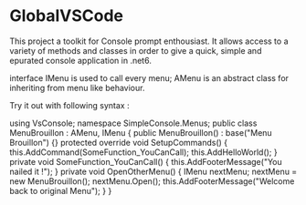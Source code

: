 # GlobalVSCode

This project a toolkit for Console prompt enthousiast.
It allows access to a variety of methods and classes in order to give a quick, simple and epurated console application in .net6.

interface IMenu is used to call every menu;
AMenu is an abstract class for inheriting from menu like behaviour.

Try it out with following syntax :

using VsConsole;
namespace SimpleConsole.Menus;
public class MenuBrouillon : AMenu, IMenu
{
    public MenuBrouillon() : base("Menu Brouillon")
    {}
    protected override void SetupCommands()
    {
        this.AddCommand(SomeFunction_YouCanCall);
        this.AddHelloWorld();
    }
    private void SomeFunction_YouCanCall()
    {
        this.AddFooterMessage("You nailed it !");
    }
    private void OpenOtherMenu()
    {
        IMenu nextMenu;
        nextMenu = new MenuBrouillon();
        nextMenu.Open();
        this.AddFooterMessage("Welcome back to original Menu");
    }
}
